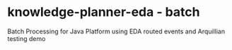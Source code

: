 # knowledge-planner-eda - batch

Batch Processing for Java Platform using EDA routed events and Arquillian testing demo
